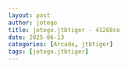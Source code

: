 ```yaml
---
layout: post
author: jotego
title: jotego.jtbtiger - 41268ce
date: 2025-06-13
categories: [Arcade, jtbtiger]
tags: [jotego.jtbtiger]
---
```


